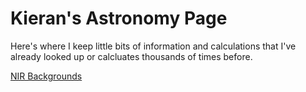 # Kieran's Astronomy Page

Here's where I keep little bits of information and calculations that I've 
already looked up or calcluates thousands of times before.


[NIR Backgrounds](NIR_backgrounds/NIR_bg)